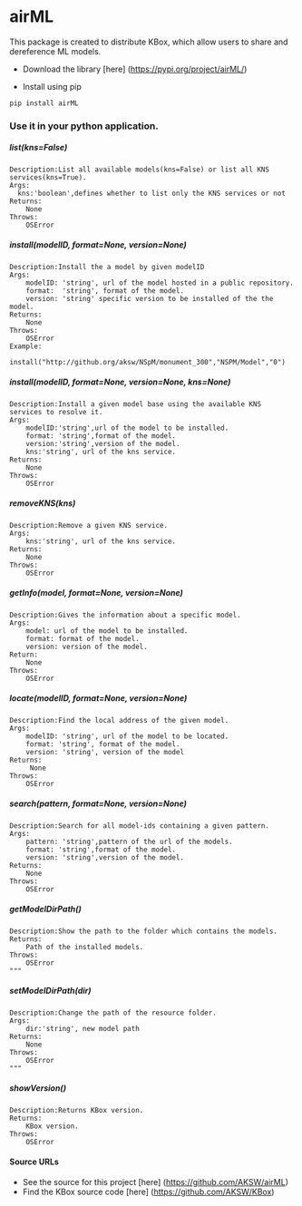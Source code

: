 # airML

This package is created to distribute KBox, which allow users to share and dereference ML models.

* Download the library [here] (https://pypi.org/project/airML/)

* Install using pip
```
pip install airML
```

### Use it in your python application.

##### list(kns=False)
    Description:List all available models(kns=False) or list all KNS services(kns=True).
    Args:
      kns:'boolean',defines whether to list only the KNS services or not
    Returns:
        None
    Throws:
        OSError
##### install(modelID, format=None, version=None)
    Description:Install the a model by given modelID
    Args:
        modelID: 'string', url of the model hosted in a public repository.
        format:  'string', format of the model.
        version: 'string' specific version to be installed of the the model.
    Returns:
        None
    Throws:
        OSError
    Example:
        install("http://github.org/aksw/NSpM/monument_300","NSPM/Model","0")
 
##### install(modelID, format=None, version=None, kns=None)
    Description:Install a given model base using the available KNS services to resolve it.
    Args:
        modelID:'string',url of the model to be installed.
        format: 'string',format of the model.
        version:'string',version of the model.
        kns:'string', url of the kns service.
    Returns:
        None
    Throws:
        OSError

##### removeKNS(kns)
    Description:Remove a given KNS service.
    Args:
        kns:'string', url of the kns service.
    Returns:
        None
    Throws:
        OSError

##### getInfo(model, format=None, version=None)
    Description:Gives the information about a specific model.
    Args:
        model: url of the model to be installed.
        format: format of the model.
        version: version of the model.
    Return:
        None
    Throws:
        OSError
   
##### locate(modelID, format=None, version=None)
    Description:Find the local address of the given model.
    Args:
        modelID: 'string', url of the model to be located.
        format: 'string', format of the model.
        version: 'string', version of the model
    Returns:
         None
    Throws:
        OSError

##### search(pattern, format=None, version=None)
    Description:Search for all model-ids containing a given pattern.
    Args:
        pattern: 'string',pattern of the url of the models.
        format: 'string',format of the model.
        version: 'string',version of the model.
    Returns:
        None
    Throws:
        OSError
    
##### getModelDirPath()
    Description:Show the path to the folder which contains the models.
    Returns:
        Path of the installed models.
    Throws:
        OSError
    """
##### setModelDirPath(dir)
    Description:Change the path of the resource folder.
    Args:
        dir:'string', new model path
    Returns:
        None
    Throws:
        OSError
    """
##### showVersion()
    Description:Returns KBox version.
    Returns:
        KBox version.
    Throws:
        OSError
 


#### Source URLs
* See the source for this project [here] (https://github.com/AKSW/airML)
* Find the KBox source code [here] (https://github.com/AKSW/KBox)
